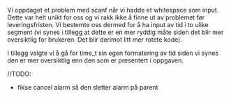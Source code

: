 Vi oppdaget et problem med scanf når vi hadde et whitespace som input. Dette var helt unikt for oss og vi rakk ikke å finne ut av problemet før leveringsfristen. Vi bestemte oss dermed for å ha input av tid i to ulike segment (vi synes i tillegg at dette er en mer ryddig måte siden det blir mer oversiktlig for brukeren. Det blir derimot litt mer rotete kode).

I tillegg valgte vi å gå for time_t sin egen formatering av tid siden vi synes den er mer oversiktlig enn den som er presentert i oppgaven.

//TODO:
- fikse cancel alarm så den sletter alarm på parent
